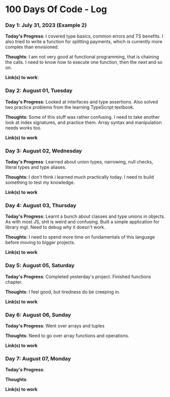 # 100 Days Of Code - Log

### Day 1: July 31, 2023 (Example 2)

**Today's Progress**: I covered type basics, common errors and TS benefits. I also tried to write a function for splitting payments, which is currently more complex than envisioned.

**Thoughts**: I am not very good at functional programming, that is chaining the calls. I need to know how to execute one function, then the next and so on.

**Link(s) to work**: 


### Day 2: August 01, Tuesday

**Today's Progress**: Looked at interfaces and type assertions. Also solved two practice problems from the learning TypeScript textbook.

**Thoughts**: Some of this stuff was rather confusing. I need to take another look at index signatures, and practice them. Array syntax and manipulation needs works too.

**Link(s) to work**

### Day 3: August 02, Wednesday

**Today's Progress**: Learned about union types, narrowing, null checks, literal types and type aliases.

**Thoughts**: I don't think i learned much practically today. I need to build something to test my knowledge.

**Link(s) to work**

### Day 4: August 03, Thursday

**Today's Progress**: Learnt a bunch about classes and type unions in objects. As with most JS, shit is weird and confusing. Built a simple application for library mgt. Need to debug why it doesn't work.

**Thoughts**: I need to spend more time on fundamentals of this language before moving to bigger projects.

**Link(s) to work**

### Day 5: August 05, Saturday

**Today's Progress**: Completed yesterday's project. Finished functions chapter.

**Thoughts**: I feel good, but tiredness do be creeping in.

**Link(s) to work**

### Day 6: August 06, Sunday

**Today's Progress**: Went over arrays and tuples

**Thoughts**: Need to go over array functions and operations.

**Link(s) to work**

### Day 7: August 07, Monday

**Today's Progress**: 

**Thoughts**: 

**Link(s) to work**